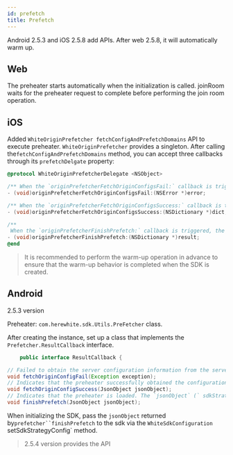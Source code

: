 ```yaml
---
id: prefetch
title: Prefetch
---
```


Android 2.5.3 and iOS 2.5.8 add APIs. After web 2.5.8, it will automatically warm up.

## Web

The preheater starts automatically when the initialization is called. joinRoom waits for the preheater request to complete before performing the join room operation.

## iOS

Added `WhiteOriginPrefetcher fetchConfigAndPrefetchDomains` API to execute preheater.
`WhiteOriginPrefetcher` provides a singleton. After calling the`fetchConfigAndPrefetchDomains` method, you can accept three callbacks through its `prefetchDelgate` property:

```Objective-C
@protocol WhiteOriginPrefetcherDelegate <NSObject>

/** When the `originPrefetcherFetchOriginConfigsFail:` callback is triggered, it means that the server configuration information from the server failed to be obtained, and the preheater stops performing operations. At this time, the connection to the server is not good. Even if you join the room, it may be slow or fail */
- (void)originPrefetcherFetchOriginConfigsFail:(NSError *)error;

/** When the `originPrefetcherFetchOriginConfigsSuccess:` callback is triggered, it means that the preheater successfully obtained the configuration information from the server and will continue to the next step: perform a connectivity test on the obtained address. (The request timeout for each domain name is 30s) */
- (void)originPrefetcherFetchOriginConfigsSuccess:(NSDictionary *)dict;

/**
 When the `originPrefetcherFinishPrefetch:` callback is triggered, the preheater loading is completed. The `result` (`sdkStrategyConfig` property) of the callback is the last connection situation for each server. When the sdk is initialized, the configuration information is passed to the `sdkStrategyConfig` property of` WhiteSdkConfiguration`, which can warm up the result. Passed to sdk. */
- (void)originPrefetcherFinishPrefetch:(NSDictionary *)result;
@end
```

> It is recommended to perform the warm-up operation in advance to ensure that the warm-up behavior is completed when the SDK is created.

## Android

2.5.3 version

Preheater: `com.herewhite.sdk.Utils.PreFetcher` class.

After creating the instance, set up a class that implements the `Prefetcher.ResultCallback` interface.

```Java
    public interface ResultCallback {

// Failed to obtain the server configuration information from the server, the preheater stops subsequent operations.
void fetchOriginConfigFail(Exception exception);
// Indicates that the preheater successfully obtained the configuration information from the server, and will continue to the next step: perform a connectivity test on the obtained address. (The request timeout time for each domain name is 30s), here JsonObject is the configuration list obtained from the server.
void fetchOriginConfigSuccess(JsonObject jsonObject);
// Indicates that the preheater is loaded. The `jsonObject` (` sdkStrategyConfig` property) of the callback is the last connection situation for each server. When the sdk is initialized, the configuration information is passed to the `sdkStrategyConfig` property of` WhiteSdkConfiguration`, which can warm up the result natively. Passed to sdk.
void finishPrefetch(JsonObject jsonObject);
```

When initializing the SDK, pass the `jsonObject` returned by`prefetcher``finishPrefetch` to the sdk via the `WhiteSdkConfiguration` setSdkStrategyConfig` method.
> 2.5.4 version provides the API
